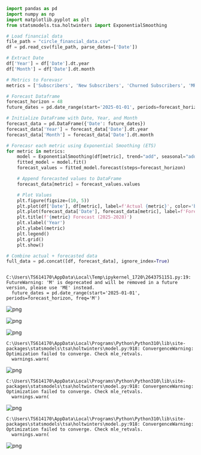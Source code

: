 ```python
import pandas as pd
import numpy as np
import matplotlib.pyplot as plt
from statsmodels.tsa.holtwinters import ExponentialSmoothing

# Load financial data
file_path = "circle_financial_data.csv" 
df = pd.read_csv(file_path, parse_dates=['Date'])

# Extract Date
df['Year'] = df['Date'].dt.year
df['Month'] = df['Date'].dt.month

# Metrics to Forevasr
metrics = ['Subscribers', 'New Subscribers', 'Churned Subscribers', 'MRR', 'Expenses', 'Profit']

# Forecast Dataframe
forecast_horizon = 48  
future_dates = pd.date_range(start='2025-01-01', periods=forecast_horizon, freq='M')

# Initialize DataFrame with Date, Year, and Month
forecast_data = pd.DataFrame({'Date': future_dates})
forecast_data['Year'] = forecast_data['Date'].dt.year
forecast_data['Month'] = forecast_data['Date'].dt.month

# Forecasr each metric using Exponential Smoothing (ETS)
for metric in metrics:
    model = ExponentialSmoothing(df[metric], trend="add", seasonal="add", seasonal_periods=12)
    fitted_model = model.fit()
    forecast_values = fitted_model.forecast(steps=forecast_horizon)

    # Append forecasted values to DataFrame
    forecast_data[metric] = forecast_values.values

    # Plot Values
    plt.figure(figsize=(10, 5))
    plt.plot(df['Date'], df[metric], label=f'Actual {metric}', color='blue')
    plt.plot(forecast_data['Date'], forecast_data[metric], label=f'Forecast {metric} (2025-2028)', linestyle='dashed', color='grey')
    plt.title(f'{metric} Forecast (2025-2028)')
    plt.xlabel('Year')
    plt.ylabel(metric)
    plt.legend()
    plt.grid()
    plt.show()

# Combine actual + forecasted data
full_data = pd.concat([df, forecast_data], ignore_index=True)



```

    C:\Users\TS614170\AppData\Local\Temp\ipykernel_1720\2643751151.py:19: FutureWarning: 'M' is deprecated and will be removed in a future version, please use 'ME' instead.
      future_dates = pd.date_range(start='2025-01-01', periods=forecast_horizon, freq='M')
    


    
![png](output_0_1.png)
    



    
![png](output_0_2.png)
    



    
![png](output_0_3.png)
    


    C:\Users\TS614170\AppData\Local\Programs\Python\Python310\lib\site-packages\statsmodels\tsa\holtwinters\model.py:918: ConvergenceWarning: Optimization failed to converge. Check mle_retvals.
      warnings.warn(
    


    
![png](output_0_5.png)
    


    C:\Users\TS614170\AppData\Local\Programs\Python\Python310\lib\site-packages\statsmodels\tsa\holtwinters\model.py:918: ConvergenceWarning: Optimization failed to converge. Check mle_retvals.
      warnings.warn(
    


    
![png](output_0_7.png)
    


    C:\Users\TS614170\AppData\Local\Programs\Python\Python310\lib\site-packages\statsmodels\tsa\holtwinters\model.py:918: ConvergenceWarning: Optimization failed to converge. Check mle_retvals.
      warnings.warn(
    


    
![png](output_0_9.png)
    

